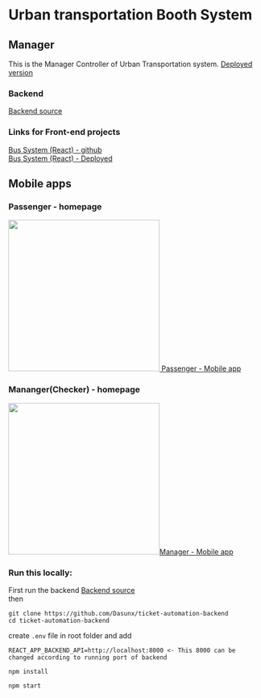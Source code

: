 # Urban transportation Booth System

## Manager

This is the Manager Controller of Urban Transportation system.
<a href="http://urban-transport-ticketing-system.vercel.app/">Deployed version</a>
### Backend

<a href='https://github.com/Dasunx/ticket-automation-backend'>Backend source</a></br>

### Links for Front-end projects

<a href='https://github.com/tmKamal/digital-travel-card-reader' target='_blank'> Bus System (React) - github </a></br>
<a href='https://salty-tundra-07291.herokuapp.com/' target='_blank'> Bus System (React) - Deployed </a></br>

## Mobile apps

### Passenger - homepage

<a href='https://github.com/Dasunx/ticket-booking-mobile'><img src='https://i.imgur.com/nxIZ1II.png' width="300"> Passenger - Mobile app</a></br>

### Mananger(Checker) - homepage

<a href='https://github.com/Dasunx/ticket-checker-mobile'> 
<img src='https://i.imgur.com/nxNkW25.png' width="300">Manager - Mobile app</a></br>

### Run this locally:

First run the backend <a href='https://github.com/Dasunx/ticket-automation-backend'>Backend source</a></br>
then

```
git clone https://github.com/Dasunx/ticket-automation-backend
cd ticket-automation-backend
```

create `.env` file in root folder and add

```
REACT_APP_BACKEND_API=http://localhost:8000 <- This 8000 can be changed according to running port of backend
```

```
npm install
```

```
npm start
```
